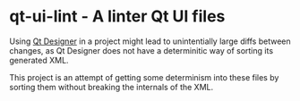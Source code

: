 # qt-ui-lint - A linter Qt UI files
Using [Qt Designer](https://doc.qt.io/qt-6/qtdesigner-manual.html) in a project might lead to
unintentially large diffs between changes, as Qt Designer does not have a determinitic way of
sorting its generated XML.

This project is an attempt of getting some determinism into these files by sorting them without
breaking the internals of the XML.
